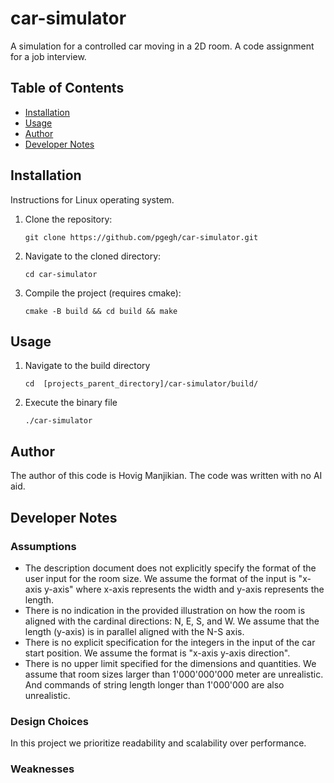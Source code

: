 # car-simulator
A simulation for a controlled car moving in a 2D room. A code assignment for a job interview.

## Table of Contents

- [Installation](#installation)
- [Usage](#usage)
- [Author](#author)
- [Developer Notes](#developer_notes)

## Installation

Instructions for Linux operating system.

1. Clone the repository:
    ```shell
    git clone https://github.com/pgegh/car-simulator.git
    ```
2. Navigate to the cloned directory:
    ```shell
    cd car-simulator
    ```
3. Compile the project (requires cmake):
    ```shell
    cmake -B build && cd build && make
    ```

## Usage

1. Navigate to the build directory
    ```shell
    cd  [projects_parent_directory]/car-simulator/build/
    ```
2. Execute the binary file
    ```shell
    ./car-simulator
    ```

## Author
The author of this code is Hovig Manjikian. The code was written with no AI aid.

## Developer Notes

### Assumptions

- The description document does not explicitly specify the format of the user input for the room size. We assume the format of the input is "x-axis y-axis" where x-axis represents the width and y-axis represents the length.
- There is no indication in the provided illustration on how the room is aligned with the cardinal directions: N, E, S, and W. We assume that the length (y-axis) is in parallel aligned with the N-S axis.
- There is no explicit specification for the integers in the input of the car start position. We assume the format is "x-axis y-axis direction".
- There is no upper limit specified for the dimensions and quantities. We assume that room sizes larger than 1'000'000'000 meter are unrealistic. And commands of string length longer than 1'000'000 are also unrealistic.

### Design Choices

In this project we prioritize readability and scalability over performance.

### Weaknesses
